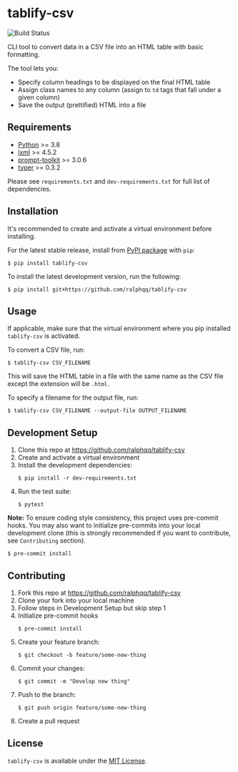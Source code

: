 # tablify-csv

![Build Status](https://github.com/ralphqq/tablify-csv/workflows/ralphqq-tablify-csv-ci/badge.svg)

CLI tool to convert data in a CSV file into an HTML table with basic formatting.

The tool lets you:

- Specify column headings to be displayed on the final HTML table
- Assign class names to any column (assign to `td` tags that fall under a given column)
- Save the output (prettified) HTML into a file

## Requirements
- [Python](https://www.python.org/downloads/release/python-380/) >= 3.8
- [lxml](https://lxml.de/) >= 4.5.2
- [prompt-toolkit](https://github.com/prompt-toolkit/python-prompt-toolkit) >= 3.0.6
- [typer](https://github.com/tiangolo/typer-cli) >= 0.3.2

Please see `requirements.txt` and `dev-requirements.txt` for full list of dependencies.

## Installation
It's recommended to create and activate a virtual environment before installing.

For the latest stable release, install from [PyPI package](https://pypi.org/project/tablify-csv/) with `pip`:

```console
$ pip install tablify-csv
```

To install the latest development version, run the following:

```console
$ pip install git+https://github.com/ralphqq/tablify-csv
```

## Usage
If applicable, make sure that the virtual environment where you pip installed `tablify-csv` is activated.

To convert a CSV file, run:

```console
$ tablify-csv CSV_FILENAME
```

This will save the HTML table in a file with the same name as the CSV file except the extension will be `.html`.

To specify a filename for the output file, run:

```console
$ tablify-csv CSV_FILENAME --output-file OUTPUT_FILENAME
```

## Development Setup
1. Clone this repo at https://github.com/ralphqq/tablify-csv
2. Create and activate a virtual environment
3. Install the development dependencies:
    ```console
    $ pip install -r dev-requirements.txt
    ```
4. Run the test suite:
    ```console
    $ pytest
    ```

**Note:** To ensure coding style consistency, this project uses pre-commit hooks. You may also want to initialize pre-commits into your local development clone (this is strongly recommended if you want to contribute, see `Contributing` section).

```console
$ pre-commit install
```

## Contributing
1. Fork this repo at https://github.com/ralphqq/tablify-csv
2. Clone your fork into your local machine
3. Follow steps in Development Setup but skip step 1
4. Initialize pre-commit hooks
    ```console
    $ pre-commit install
    ```
5. Create your feature branch:
    ```console
    $ git checkout -b feature/some-new-thing
    ```
6. Commit your changes:
    ```console
    $ git commit -m "Develop new thing"
    ```
7. Push to the branch:
    ```console
    $ git push origin feature/some-new-thing
    ```
8. Create a pull request

## License
`tablify-csv` is available under the [MIT License](https://opensource.org/licenses/MIT).
